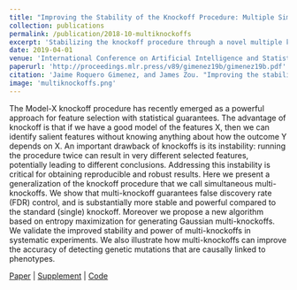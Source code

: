 ```yaml
---
title: "Improving the Stability of the Knockoff Procedure: Multiple Simultaneous Knockoffs and Entropy Maximization"
collection: publications
permalink: /publication/2018-10-multiknockoffs
excerpt: 'Stabilizing the knockoff procedure through a novel multiple knockoff sampling approach and an improved optimization problem in the Gaussian case.'
date: 2019-04-01
venue: 'International Conference on Artificial Intelligence and Statistics (AISTATS)'
paperurl: 'http://proceedings.mlr.press/v89/gimenez19b/gimenez19b.pdf'
citation: 'Jaime Roquero Gimenez, and James Zou. "Improving the stability of the knockoff procedure: Multiple simultaneous knockoffs and entropy maximization." In The 22nd international conference on artificial intelligence and statistics, pp. 2184-2192. PMLR, 2019.'
image: 'multiknockoffs.png'
---
```


The Model-X knockoff procedure has recently emerged as a powerful approach for feature selection with statistical guarantees. The advantage of knockoff is that if we have a good model of the features X, then we can identify salient features without knowing anything about how the outcome Y depends on X. An important drawback of knockoffs is its instability: running the procedure twice can result in very different selected features, potentially leading to different conclusions. Addressing this instability is critical for obtaining reproducible and robust results. Here we present a generalization of the knockoff procedure that we call simultaneous multi-knockoffs. We show that multi-knockoff guarantees false discovery rate (FDR) control, and is substantially more stable and powerful compared to the standard (single) knockoff. Moreover we propose a new algorithm based on entropy maximization for generating Gaussian multi-knockoffs. We validate the improved stability and power of multi-knockoffs in systematic experiments. We also illustrate how multi-knockoffs can improve the accuracy of detecting genetic mutations that are causally linked to phenotypes.

[Paper](http://proceedings.mlr.press/v89/gimenez19b/gimenez19b.pdf) \| [Supplement](http://proceedings.mlr.press/v89/gimenez19b/gimenez19b-supp.pdf) \| [Code](https://github.com/jroquerogimenez/Code_DGM)


